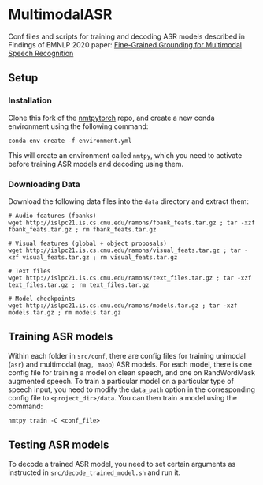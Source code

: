 # MultimodalASR
Conf files and scripts for training and decoding ASR models described in Findings of EMNLP 2020 paper: [Fine-Grained Grounding for Multimodal Speech Recognition](https://arxiv.org/abs/2010.02384)

## Setup

### Installation

Clone this fork of the [nmtpytorch](https://github.com/tejas1995/nmtpytorch) repo, and create a new conda environment using the following command:
```
conda env create -f environment.yml
```

This will create an environment called `nmtpy`, which you need to activate before training ASR models and decoding using them.

### Downloading Data

Download the following data files into the `data` directory and extract them:

```
# Audio features (fbanks)
wget http://islpc21.is.cs.cmu.edu/ramons/fbank_feats.tar.gz ; tar -xzf fbank_feats.tar.gz ; rm fbank_feats.tar.gz

# Visual features (global + object proposals)
wget http://islpc21.is.cs.cmu.edu/ramons/visual_feats.tar.gz ; tar -xzf visual_feats.tar.gz ; rm visual_feats.tar.gz

# Text files
wget http://islpc21.is.cs.cmu.edu/ramons/text_files.tar.gz ; tar -xzf text_files.tar.gz ; rm text_files.tar.gz

# Model checkpoints
wget http://islpc21.is.cs.cmu.edu/ramons/models.tar.gz ; tar -xzf models.tar.gz ; rm models.tar.gz
```

## Training ASR models

Within each folder in `src/conf`, there are config files for training unimodal (`asr`) and multimodal (`mag, maop`) ASR models. For each model, there is one config file for training a model on clean speech, and one on RandWordMask augmented speech. To train a particular model on a particular type of speech input, you need to modify the `data_path` option in the corresponding config file to `<project_dir>/data`. You can then train a model using the command: 
```
nmtpy train -C <conf_file>
```

## Testing ASR models

To decode a trained ASR model, you need to set certain arguments as instructed in `src/decode_trained_model.sh` and run it.
